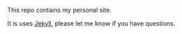 This repo contains my personal site.

It is uses [Jekyll](https://github.com/mojombo/jekyll), please let me know if you have questions.
